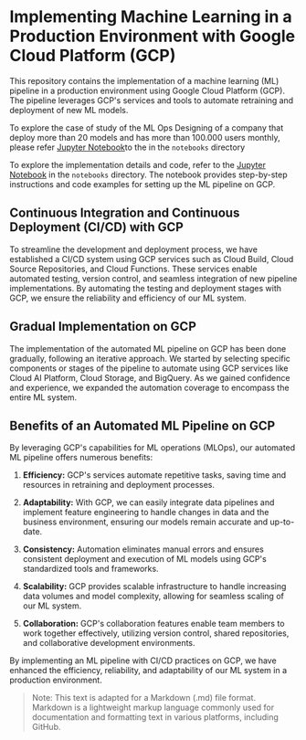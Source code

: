 # Implementing Machine Learning in a Production Environment with Google Cloud Platform (GCP)

This repository contains the implementation of a machine learning (ML) pipeline in a production environment using Google Cloud Platform (GCP). The pipeline leverages GCP's services and tools to automate retraining and deployment of new ML models.

To explore the case of study of the ML Ops Designing  of a company that deploy more than 20 models and has more than 100.000 users monthly, please refer [Jupyter Notebook](notebooks/MLOps_Continuous_delivery_and_automation_pipelines_in_machine_learning.ipynb)to the in the `notebooks` directory

To explore the implementation details and code, refer to the [Jupyter Notebook](notebooks/Vertex_AI_custom_train_pipeline.ipynb) in the `notebooks` directory. The notebook provides step-by-step instructions and code examples for setting up the ML pipeline on GCP.

## Continuous Integration and Continuous Deployment (CI/CD) with GCP

To streamline the development and deployment process, we have established a CI/CD system using GCP services such as Cloud Build, Cloud Source Repositories, and Cloud Functions. These services enable automated testing, version control, and seamless integration of new pipeline implementations. By automating the testing and deployment stages with GCP, we ensure the reliability and efficiency of our ML system.

## Gradual Implementation on GCP

The implementation of the automated ML pipeline on GCP has been done gradually, following an iterative approach. We started by selecting specific components or stages of the pipeline to automate using GCP services like Cloud AI Platform, Cloud Storage, and BigQuery. As we gained confidence and experience, we expanded the automation coverage to encompass the entire ML system.

## Benefits of an Automated ML Pipeline on GCP

By leveraging GCP's capabilities for ML operations (MLOps), our automated ML pipeline offers numerous benefits:

1. **Efficiency:** GCP's services automate repetitive tasks, saving time and resources in retraining and deployment processes.

2. **Adaptability:** With GCP, we can easily integrate data pipelines and implement feature engineering to handle changes in data and the business environment, ensuring our models remain accurate and up-to-date.

3. **Consistency:** Automation eliminates manual errors and ensures consistent deployment and execution of ML models using GCP's standardized tools and frameworks.

4. **Scalability:** GCP provides scalable infrastructure to handle increasing data volumes and model complexity, allowing for seamless scaling of our ML system.

5. **Collaboration:** GCP's collaboration features enable team members to work together effectively, utilizing version control, shared repositories, and collaborative development environments.

By implementing an ML pipeline with CI/CD practices on GCP, we have enhanced the efficiency, reliability, and adaptability of our ML system in a production environment.

> Note: This text is adapted for a Markdown (.md) file format. Markdown is a lightweight markup language commonly used for documentation and formatting text in various platforms, including GitHub.